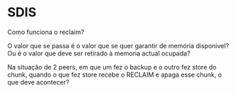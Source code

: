 # SDIS

Como funciona o reclaim?

O valor que se passa é o valor que se quer garantir de memória disponivel? Ou é o valor que deve ser retirado à memoria actual ocupada?

Na situação de 2 peers, em que um fez o backup e o outro fez store do chunk, quando o que fez store recebe o RECLAIM e apaga esse chunk, o que deve acontecer?

